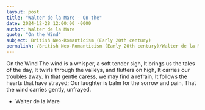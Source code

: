 ```yaml
---
layout: post
title: "Walter de la Mare - On the"
date: 2024-12-28 12:00:00 -0000
author: Walter de la Mare
quote: "On the Wind"
subject: British Neo-Romanticism (Early 20th century)
permalink: /British Neo-Romanticism (Early 20th century)/Walter de la Mare/Walter de la Mare - On the
---
```


On the Wind
The wind is a whisper, a soft tender sigh, 
  It brings us the tales of the day, 
It twirls through the valleys, and flutters on high, 
  It carries our troubles away. 
In that gentle caress, we may find a refrain, 
  It follows the hearts that have strayed; 
Our laughter is balm for the sorrow and pain, 
  That the wind carries gently, unfrayed.


- Walter de la Mare
